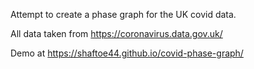 Attempt to create a phase graph for the UK covid data.

All data taken from <https://coronavirus.data.gov.uk/>

Demo at <https://shaftoe44.github.io/covid-phase-graph/>
